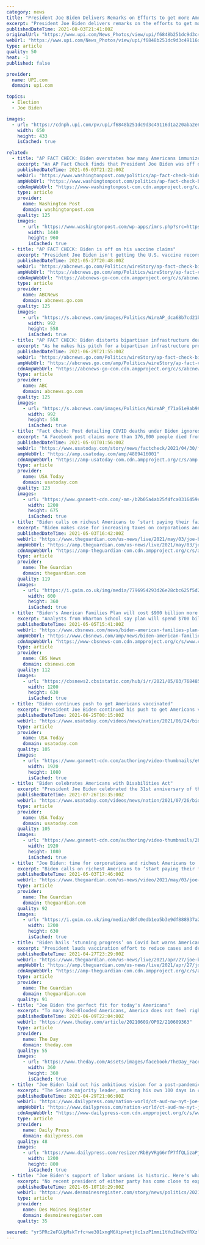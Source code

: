 ```yaml
---
category: news
title: "President Joe Biden Delivers Remarks on Efforts to get more Americans Vaccinated"
excerpt: "President Joe Biden delivers remarks on the efforts to get more Americans vaccinated and efforts to stop the spread of the Delta variant, in East Room of the White House in Washington, DC on Tuesday,"
publishedDateTime: 2021-08-03T21:41:00Z
originalUrl: "https://www.upi.com/News_Photos/view/upi/f6848b251dc9d3c49116d1a220aba2e6/President-Joe-Biden-Delivers-Remarks-on-Efforts-to-get-more-Americans-Vaccinated/"
webUrl: "https://www.upi.com/News_Photos/view/upi/f6848b251dc9d3c49116d1a220aba2e6/President-Joe-Biden-Delivers-Remarks-on-Efforts-to-get-more-Americans-Vaccinated/"
type: article
quality: 50
heat: -1
published: false

provider:
  name: UPI.com
  domain: upi.com

topics:
  - Election
  - Joe Biden

images:
  - url: "https://cdnph.upi.com/pv/upi/f6848b251dc9d3c49116d1a220aba2e6/BIDEN-VACCINE.jpg"
    width: 650
    height: 433
    isCached: true

related:
  - title: "AP FACT CHECK: Biden overstates how many Americans immunized"
    excerpt: "An AP Fact Check finds that President Joe Biden was off on his vaccination numbers when he addressed the subject Monday"
    publishedDateTime: 2021-05-03T21:22:00Z
    webUrl: "https://www.washingtonpost.com/politics/ap-fact-check-biden-overstates-how-many-americans-immunized/2021/05/03/fd4ef206-ac5d-11eb-82c1-896aca955bb9_story.html"
    ampWebUrl: "https://www.washingtonpost.com/politics/ap-fact-check-biden-overstates-how-many-americans-immunized/2021/05/03/fd4ef206-ac5d-11eb-82c1-896aca955bb9_story.html?outputType=amp"
    cdnAmpWebUrl: "https://www-washingtonpost-com.cdn.ampproject.org/c/s/www.washingtonpost.com/politics/ap-fact-check-biden-overstates-how-many-americans-immunized/2021/05/03/fd4ef206-ac5d-11eb-82c1-896aca955bb9_story.html?outputType=amp"
    type: article
    provider:
      name: Washington Post
      domain: washingtonpost.com
    quality: 125
    images:
      - url: "https://www.washingtonpost.com/wp-apps/imrs.php?src=https://arc-anglerfish-washpost-prod-washpost.s3.amazonaws.com/public/F3S2LJFMHII6XAWBRFVMVFK3XE.jpg&w=1440"
        width: 1440
        height: 960
        isCached: true
  - title: "AP FACT CHECK: Biden is off on his vaccine claims"
    excerpt: "President Joe Biden isn't getting the U.S. vaccine record quite right WASHINGTON -- President Joe Biden misstated the record Thursday when he asserted that half of his country has been fully ..."
    publishedDateTime: 2021-05-27T20:48:00Z
    webUrl: "https://abcnews.go.com/Politics/wireStory/ap-fact-check-biden-off-vaccine-claims-77949217"
    ampWebUrl: "https://abcnews.go.com/amp/Politics/wireStory/ap-fact-check-biden-off-vaccine-claims-77949217"
    cdnAmpWebUrl: "https://abcnews-go-com.cdn.ampproject.org/c/s/abcnews.go.com/amp/Politics/wireStory/ap-fact-check-biden-off-vaccine-claims-77949217"
    type: article
    provider:
      name: ABCNews
      domain: abcnews.go.com
    quality: 125
    images:
      - url: "https://s.abcnews.com/images/Politics/WireAP_dca68b7cd21b4ea8b0ccb25dace58a46_16x9_992.jpg"
        width: 992
        height: 558
        isCached: true
  - title: "AP FACT CHECK: Biden distorts bipartisan infrastructure deal"
    excerpt: "As he makes his pitch for a bipartisan infrastructure proposal, President Joe Biden is overstating the expected job benefits"
    publishedDateTime: 2021-06-29T21:55:00Z
    webUrl: "https://abcnews.go.com/Politics/wireStory/ap-fact-check-biden-distorts-bipartisan-infrastructure-deal-78567072"
    ampWebUrl: "https://abcnews.go.com/amp/Politics/wireStory/ap-fact-check-biden-distorts-bipartisan-infrastructure-deal-78567072"
    cdnAmpWebUrl: "https://abcnews-go-com.cdn.ampproject.org/c/s/abcnews.go.com/amp/Politics/wireStory/ap-fact-check-biden-distorts-bipartisan-infrastructure-deal-78567072"
    type: article
    provider:
      name: ABC
      domain: abcnews.go.com
    quality: 125
    images:
      - url: "https://s.abcnews.com/images/Politics/WireAP_f71a61e9ab964f06825e29a4f7294c08_16x9_992.jpg"
        width: 992
        height: 558
        isCached: true
  - title: "Fact check: Post detailing COVID deaths under Biden ignores improving trend"
    excerpt: "A Facebook post claims more than 176,000 people died from COVID-19 in the United States since President Joe Biden took office on Jan. 20. The image of Biden masked up with his thumbs up, shared April 28,"
    publishedDateTime: 2021-05-01T01:56:00Z
    webUrl: "https://www.usatoday.com/story/news/factcheck/2021/04/30/fact-check-post-detailing-covid-deaths-under-biden-ignores-trend/4889416001/"
    ampWebUrl: "https://amp.usatoday.com/amp/4889416001"
    cdnAmpWebUrl: "https://amp-usatoday-com.cdn.ampproject.org/c/s/amp.usatoday.com/amp/4889416001"
    type: article
    provider:
      name: USA Today
      domain: usatoday.com
    quality: 123
    images:
      - url: "https://www.gannett-cdn.com/-mm-/b2b05a4ab25f4fca0316459e1c7404c537a89702/c=0-0-1365-768/local/-/media/2021/04/26/USATODAY/usatsports/247WallSt.com-247WS-869589-imageForEntry9-W69.jpg?auto=webp&format=pjpg&width=1200"
        width: 1200
        height: 675
        isCached: true
  - title: "Biden calls on richest Americans to ‘start paying their fair share’ of taxes – live"
    excerpt: "Biden makes case for increasing taxes on corporations and the wealthy – follow all the day’s politics news live"
    publishedDateTime: 2021-05-03T16:42:00Z
    webUrl: "https://www.theguardian.com/us-news/live/2021/may/03/joe-biden-politics-live-coronavirus-covid-politics-latest"
    ampWebUrl: "https://amp.theguardian.com/us-news/live/2021/may/03/joe-biden-politics-live-coronavirus-covid-politics-latest"
    cdnAmpWebUrl: "https://amp-theguardian-com.cdn.ampproject.org/c/s/amp.theguardian.com/us-news/live/2021/may/03/joe-biden-politics-live-coronavirus-covid-politics-latest"
    type: article
    provider:
      name: The Guardian
      domain: theguardian.com
    quality: 119
    images:
      - url: "https://i.guim.co.uk/img/media/7796954293d26e28cbc625f5d2e035977b76ed54/0_16_5568_3341/master/5568.jpg?width=300&quality=45&auto=format&fit=max&dpr=2&s=a469056c8b5fbc6d83f62203dce37fd6"
        width: 600
        height: 360
        isCached: true
  - title: "Biden's American Families Plan will cost $900 billion more than White House predicts, study says"
    excerpt: "Analysts from Wharton School say plan will spend $700 billion more, and tax $200 billion less, than Biden estimates."
    publishedDateTime: 2021-05-05T15:41:00Z
    webUrl: "https://www.cbsnews.com/news/biden-american-families-plan-900-billion-cost/"
    ampWebUrl: "https://www.cbsnews.com/amp/news/biden-american-families-plan-900-billion-cost/"
    cdnAmpWebUrl: "https://www-cbsnews-com.cdn.ampproject.org/c/s/www.cbsnews.com/amp/news/biden-american-families-plan-900-billion-cost/"
    type: article
    provider:
      name: CBS News
      domain: cbsnews.com
    quality: 112
    images:
      - url: "https://cbsnews2.cbsistatic.com/hub/i/r/2021/05/03/768485d6-1fd6-43d7-96f8-9ee401ade551/thumbnail/1200x630/354ae3beb9f5b26b9ec2f9ff7afa36c0/cbsn-fusion-president-biden-visiting-virginia-to-promote-american-families-and-jobs-plans-thumbnail-706923-640x360.jpg"
        width: 1200
        height: 630
        isCached: true
  - title: "Biden continues push to get Americans vaccinated"
    excerpt: "President Joe Biden continued his push to get Americans vaccinated against COVID-19, flying to Raleigh, North Carolina Thursday to urge people to roll up their sleeves as part of a nationwide month of action campaign before the July 4th holiday."
    publishedDateTime: 2021-06-25T00:15:00Z
    webUrl: "https://www.usatoday.com/videos/news/nation/2021/06/24/biden-continues-push-get-americans-vaccinated/5339412001/"
    type: article
    provider:
      name: USA Today
      domain: usatoday.com
    quality: 105
    images:
      - url: "https://www.gannett-cdn.com/authoring/video-thumbnails/e6014770-4aa7-49ad-9479-12453c56a5cf_poster.jpg?quality=10"
        width: 1920
        height: 1080
        isCached: true
  - title: "Biden celebrates Americans with Disabilities Act"
    excerpt: "President Joe Biden celebrated the 31st anniversary of the Americans with Disabilities Act Monday and announced new guidance suggesting long-term COVID-19 could be considered a disability in some cases under federal civil rights laws."
    publishedDateTime: 2021-07-26T18:35:00Z
    webUrl: "https://www.usatoday.com/videos/news/nation/2021/07/26/biden-celebrates-americans-disabilities-act/5376082001/"
    type: article
    provider:
      name: USA Today
      domain: usatoday.com
    quality: 105
    images:
      - url: "https://www.gannett-cdn.com/authoring/video-thumbnails/2b0eba7a-c3ad-4927-beb8-ba72ccd68cdc_poster.jpg?quality=10"
        width: 1920
        height: 1080
        isCached: true
  - title: "Joe Biden: time for corporations and richest Americans to 'start paying their fair share' – video"
    excerpt: "Biden calls on richest Americans to ‘start paying their fair share’ of taxes"
    publishedDateTime: 2021-05-03T17:46:00Z
    webUrl: "https://www.theguardian.com/us-news/video/2021/may/03/joe-biden-time-for-corporations-and-richest-americans-to-start-paying-their-fair-share-video"
    type: article
    provider:
      name: The Guardian
      domain: theguardian.com
    quality: 92
    images:
      - url: "https://i.guim.co.uk/img/media/d8fc0edb1ea5b3e9df888937a204a01cbd43e980/0_0_5732_3441/master/5732.jpg?width=1200&height=630&quality=85&auto=format&fit=crop&overlay-align=bottom%2Cleft&overlay-width=100p&overlay-base64=L2ltZy9zdGF0aWMvb3ZlcmxheXMvdGctZGVmYXVsdC5wbmc&enable=upscale&s=eab2c30986f1bf406c31fff078494f81"
        width: 1200
        height: 630
        isCached: true
  - title: "Biden hails ‘stunning progress’ on Covid but warns Americans: ‘Do not let up now’ – as it happened"
    excerpt: "President lauds vaccination effort to reduce cases and deaths as CDC relaxes mask guidelines – follow all the day’s politics news"
    publishedDateTime: 2021-04-27T23:29:00Z
    webUrl: "https://www.theguardian.com/us-news/live/2021/apr/27/joe-biden-covid-coronavirus-us-politics-live-latest?page=with:block-60889b3e8f08080a7ae6dfd9"
    ampWebUrl: "https://amp.theguardian.com/us-news/live/2021/apr/27/joe-biden-covid-coronavirus-us-politics-live-latest"
    cdnAmpWebUrl: "https://amp-theguardian-com.cdn.ampproject.org/c/s/amp.theguardian.com/us-news/live/2021/apr/27/joe-biden-covid-coronavirus-us-politics-live-latest"
    type: article
    provider:
      name: The Guardian
      domain: theguardian.com
    quality: 91
  - title: "Joe Biden the perfect fit for today's Americans"
    excerpt: "To many Red-Blooded Americans, America does not feel right, right now. Does our president represent the people he leads?Our media opened our eyes,"
    publishedDateTime: 2021-06-09T22:04:00Z
    webUrl: "https://www.theday.com/article/20210609/OP02/210609363"
    type: article
    provider:
      name: The Day
      domain: theday.com
    quality: 55
    images:
      - url: "https://www.theday.com/Assets/images/facebook/TheDay_Facebook_OG-360px.png"
        width: 360
        height: 360
        isCached: true
  - title: "Joe Biden laid out his ambitious vision for a post-pandemic America. Now it is up to Sen. Chuck Schumer to make it a reality."
    excerpt: "The Senate majority leader, marking his own 100 days in charge, is responsible for turning sweeping Democratic plans into law. It’s a tall order."
    publishedDateTime: 2021-04-29T21:06:00Z
    webUrl: "https://www.dailypress.com/nation-world/ct-aud-nw-nyt-joe-biden-chuck-schumer-agenda-20210429-s56w36binzacxftkcjbq53aqma-story.html"
    ampWebUrl: "https://www.dailypress.com/nation-world/ct-aud-nw-nyt-joe-biden-chuck-schumer-agenda-20210429-s56w36binzacxftkcjbq53aqma-story.html?outputType=amp"
    cdnAmpWebUrl: "https://www-dailypress-com.cdn.ampproject.org/c/s/www.dailypress.com/nation-world/ct-aud-nw-nyt-joe-biden-chuck-schumer-agenda-20210429-s56w36binzacxftkcjbq53aqma-story.html?outputType=amp"
    type: article
    provider:
      name: Daily Press
      domain: dailypress.com
    quality: 48
    images:
      - url: "https://www.dailypress.com/resizer/RbByVRgG6rfP7ffQLizaPjwPjvc=/1200x0/top/cloudfront-us-east-1.images.arcpublishing.com/tronc/CVJFKYYJ6PQNMAAY4NUYQEIMT4.jpg"
        width: 1200
        height: 800
        isCached: true
  - title: "Joe Biden's support of labor unions is historic. Here's what it means"
    excerpt: "No recent president of either party has come close to expressing the overt support for the labor movement that Biden has during his first three months."
    publishedDateTime: 2021-05-10T18:29:00Z
    webUrl: "https://www.desmoinesregister.com/story/news/politics/2021/05/10/joe-biden-labor-unions/5024518001/"
    type: article
    provider:
      name: Des Moines Register
      domain: desmoinesregister.com
    quality: 35

secured: "yr5PRc2eFGUpMskTrfc+we3O1xngM6Xip+etjHc1szP1mmi1tYuIHe2vYRXzl6mpHvKbiFFpL+7iBUaJAM+0AgWaA7L9vEUTsQRDwTO56A0lesMr9Ii9MYd3ZSLCEOVIKvrJZmd5+D3WC/261AM1OWCBJvOZYZlN0Zvr/F8z0HTZ/mYufS1QGQkPzXNhpIOohedLa0vPA2okYaD3vikpX0xyzRKVIsY4utXl3IY12ftTu6DTXZn2wtsIXBj0CG0lZk+xG/hfu82ks/qpZxa9MqPvNwvFM+CFJQorO+c2D5mofSTwuihxa1XMj2bxdblj0X/VnBCTW/Nynr8suWPo8+jONBrg+FrMEdsh/HB0Kc0=;h0jEkrGWp3oQFUO9wcJpqg=="
---
```


